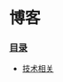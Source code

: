博客
====

### [目录](https://github.com/lovewinxp/Blog/issues)

* [技术相关](https://github.com/lovewinxp/Blog/issues?utf8=%E2%9C%93&q=label%3A%E6%8A%80%E6%9C%AF%E7%9B%B8%E5%85%B3+)
